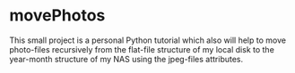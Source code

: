 # movePhotos

This small project is a personal Python tutorial which also will help to
 move photo-files recursively from the flat-file structure of my local disk to the
 year-month structure of my NAS using the jpeg-files attributes.



